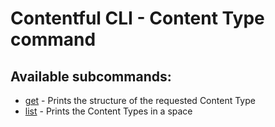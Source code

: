 # Contentful CLI - Content Type command

## Available subcommands:

- [get](./get) - Prints the structure of the requested Content Type
- [list](./list) - Prints the Content Types in a space
